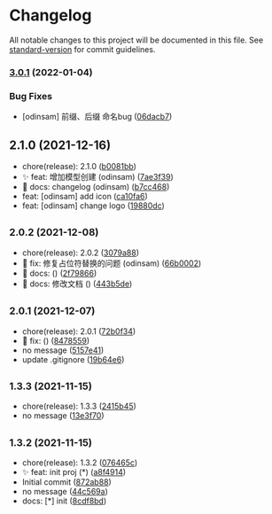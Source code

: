 # Changelog

All notable changes to this project will be documented in this file. See [standard-version](https://github.com/conventional-changelog/standard-version) for commit guidelines.

### [3.0.1](https://github.com/odinsam/odin-vsce-sundry/compare/v2.1.1...v3.0.1) (2022-01-04)


### Bug Fixes

* [odinsam] 前缀、后缀 命名bug ([06dacb7](https://github.com/odinsam/odin-vsce-sundry/commit/06dacb738deef3f1604755f12811fdbb3ed8c359))

## 2.1.0 (2021-12-16)

* chore(release): 2.1.0 ([b0081bb](https://github.com/odinsam/odin-vsce-sundry/commit/b0081bb))
* ✨ feat: 增加模型创建 (odinsam) ([7ae3f39](https://github.com/odinsam/odin-vsce-sundry/commit/7ae3f39))
* 📃 docs: changelog (odinsam) ([b7cc468](https://github.com/odinsam/odin-vsce-sundry/commit/b7cc468))
* feat: [odinsam] add icon ([ca10fa6](https://github.com/odinsam/odin-vsce-sundry/commit/ca10fa6))
* feat: [odinsam] change logo ([19880dc](https://github.com/odinsam/odin-vsce-sundry/commit/19880dc))



## <small>2.0.2 (2021-12-08)</small>

* chore(release): 2.0.2 ([3079a88](https://github.com/odinsam/odin-vsce-sundry/commit/3079a88))
* 🐞 fix: 修复占位符替换的问题 (odinsam) ([66b0002](https://github.com/odinsam/odin-vsce-sundry/commit/66b0002))
* 📃 docs:  () ([2f79866](https://github.com/odinsam/odin-vsce-sundry/commit/2f79866))
* 📃 docs: 修改文档 () ([443b5de](https://github.com/odinsam/odin-vsce-sundry/commit/443b5de))



## <small>2.0.1 (2021-12-07)</small>

* chore(release): 2.0.1 ([72b0f34](https://github.com/odinsam/odin-vsce-sundry/commit/72b0f34))
* 🐞 fix:  () ([8478559](https://github.com/odinsam/odin-vsce-sundry/commit/8478559))
* no message ([5157e41](https://github.com/odinsam/odin-vsce-sundry/commit/5157e41))
* update .gitignore ([19b64e6](https://github.com/odinsam/odin-vsce-sundry/commit/19b64e6))



## <small>1.3.3 (2021-11-15)</small>

* chore(release): 1.3.3 ([2415b45](https://github.com/odinsam/odin-vsce-sundry/commit/2415b45))
* no message ([13e3f70](https://github.com/odinsam/odin-vsce-sundry/commit/13e3f70))



## <small>1.3.2 (2021-11-15)</small>

* chore(release): 1.3.2 ([076465c](https://github.com/odinsam/odin-vsce-sundry/commit/076465c))
* ✨ feat: init proj (*) ([a8f4914](https://github.com/odinsam/odin-vsce-sundry/commit/a8f4914))
* Initial commit ([872ab88](https://github.com/odinsam/odin-vsce-sundry/commit/872ab88))
* no message ([44c569a](https://github.com/odinsam/odin-vsce-sundry/commit/44c569a))
* docs: [*] init ([8cdf8bd](https://github.com/odinsam/odin-vsce-sundry/commit/8cdf8bd))
